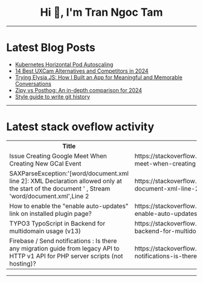 <h1 align="center">Hi 👋, I'm Tran Ngoc Tam</h1>

---

# Latest Blog Posts 
<!-- BLOG-POST-LIST:START -->
- [Kubernetes Horizontal Pod Autoscaling](https://dev.to/chauhoangminhnguyen/kubernetes-horizontal-pod-autoscaling-35io)
- [14 Best UXCam Alternatives and Competitors in 2024](https://dev.to/zipy/14-best-uxcam-alternatives-and-competitors-in-2024-518g)
- [Trying Elysia JS: How I Built an App for Meaningful and Memorable Conversations](https://dev.to/gaundergod/trying-elysia-js-how-i-built-an-app-for-meaningful-and-memorable-conversations-154)
- [Zipy vs Posthog: An in-depth comparison for 2024](https://dev.to/zipy/zipy-vs-posthog-an-in-depth-comparison-for-2024-2hal)
- [Style guide to write git history](https://dev.to/this-is-learning/style-guide-to-write-git-history-4fok)
<!-- BLOG-POST-LIST:END -->

---

# Latest stack oveflow activity
<table>
  <tr><th>Title</th><th>Link</th></tr>
  <!-- STACKOVERFLOW:START --><tr><td>Issue Creating Google Meet When Creating New GCal Event</td><td>https://stackoverflow.com/questions/79018882/issue-creating-google-meet-when-creating-new-gcal-event</td></tr><tr><td>SAXParseException:&#39;[word/document.xml line 2]: XML Declaration allowed only at the start of the document &#39; , Stream &#39;word/document.xml&#39;,Line 2</td><td>https://stackoverflow.com/questions/79018745/saxparseexceptionword-document-xml-line-2-xml-declaration-allowed-only-at-t</td></tr><tr><td>How to enable the &quot;enable auto-updates&quot; link on installed plugin page?</td><td>https://stackoverflow.com/questions/79018684/how-to-enable-the-enable-auto-updates-link-on-installed-plugin-page</td></tr><tr><td>TYPO3 TypoScript in Backend for multidomain usage &lpar;v13&rpar;</td><td>https://stackoverflow.com/questions/79018612/typo3-typoscript-in-backend-for-multidomain-usage-v13</td></tr><tr><td>Firebase / Send notifications : Is there any migration guide from legacy API to HTTP v1 API for PHP server scripts &lpar;not hosting&rpar;?</td><td>https://stackoverflow.com/questions/79018572/firebase-send-notifications-is-there-any-migration-guide-from-legacy-api-to</td></tr><!-- STACKOVERFLOW:END -->
</table>

---



